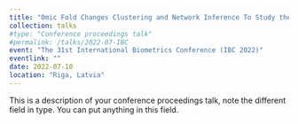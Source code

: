 ```yaml
---
title: "Omic Fold Changes Clustering and Network Inference To Study the Radiation Response of Endothelial Cells"
collection: talks
#type: "Conference proceedings talk"
#permalink: /talks/2022-07-IBC
event: "The 31st International Biometrics Conference (IBC 2022)"
eventlink: ""
date: 2022-07-10
location: "Riga, Latvia"
---
```


This is a description of your conference proceedings talk, note the different field in type. You can put anything in this field.

